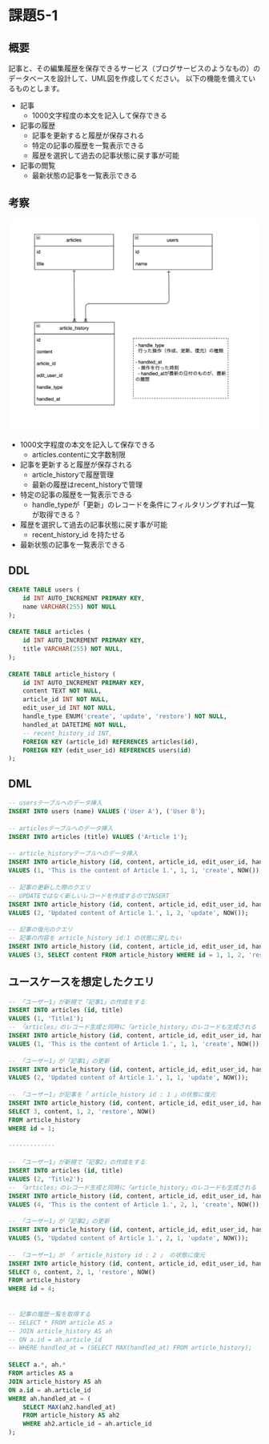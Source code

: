 # 課題5-1

## 概要
記事と、その編集履歴を保存できるサービス（ブログサービスのようなもの）のデータベースを設計して、UML図を作成してください。
以下の機能を備えているものとします。
- 記事
    - 1000文字程度の本文を記入して保存できる
- 記事の履歴
    - 記事を更新すると履歴が保存される
    - 特定の記事の履歴を一覧表示できる
    - 履歴を選択して過去の記事状態に戻す事が可能
- 記事の閲覧
    - 最新状態の記事を一覧表示できる

## 考察
<img src="image.png" width="500">

- 1000文字程度の本文を記入して保存できる
  - articles.contentに文字数制限
- 記事を更新すると履歴が保存される
  - article_historyで履歴管理
  - 最新の履歴はrecent_historyで管理
- 特定の記事の履歴を一覧表示できる
  - handle_typeが「更新」のレコードを条件にフィルタリングすれば一覧が取得できる？
- 履歴を選択して過去の記事状態に戻す事が可能
  - recent_history_id を持たせる
- 最新状態の記事を一覧表示できる

## DDL
```sql
CREATE TABLE users (
    id INT AUTO_INCREMENT PRIMARY KEY,
    name VARCHAR(255) NOT NULL
);

CREATE TABLE articles (
    id INT AUTO_INCREMENT PRIMARY KEY,
    title VARCHAR(255) NOT NULL,
);

CREATE TABLE article_history (
    id INT AUTO_INCREMENT PRIMARY KEY,
    content TEXT NOT NULL,
    article_id INT NOT NULL,
    edit_user_id INT NOT NULL,
    handle_type ENUM('create', 'update', 'restore') NOT NULL,
    handled_at DATETIME NOT NULL,
    -- recent_history_id INT,
    FOREIGN KEY (article_id) REFERENCES articles(id),
    FOREIGN KEY (edit_user_id) REFERENCES users(id)
);
```

## DML
```sql
-- usersテーブルへのデータ挿入
INSERT INTO users (name) VALUES ('User A'), ('User B');

-- articlesテーブルへのデータ挿入
INSERT INTO articles (title) VALUES ('Article 1');

-- article_historyテーブルへのデータ挿入
INSERT INTO article_history (id, content, article_id, edit_user_id, handle_type, handled_at) 
VALUES (1, 'This is the content of Article 1.', 1, 1, 'create', NOW());

-- 記事の更新した際のクエリ
-- UPDATEではなく新しいレコードを作成するのでINSERT
INSERT INTO article_history (id, content, article_id, edit_user_id, handle_type, handled_at) 
VALUES (2, 'Updated content of Article 1.', 1, 2, 'update', NOW());

-- 記事の復元のクエリ
-- 記事の内容を article_history id:1 の状態に戻したい
INSERT INTO article_history (id, content, article_id, edit_user_id, handle_type, handled_at) 
VALUES (3, SELECT content FROM article_history WHERE id = 1, 1, 2, 'restore', NOW());


```


## ユースケースを想定したクエリ
```sql
-- 「ユーザー1」が新規で「記事1」の作成をする
INSERT INTO articles (id, title)
VALUES (1, 'Title1');
-- 「articles」のレコード生成と同時に「article_history」のレコードも生成される
INSERT INTO article_history (id, content, article_id, edit_user_id, handle_type, handled_at) 
VALUES (1, 'This is the content of Article 1.', 1, 1, 'create', NOW());

-- 「ユーザー1」が「記事1」の更新
INSERT INTO article_history (id, content, article_id, edit_user_id, handle_type, handled_at) 
VALUES (2, 'Updated content of Article 1.', 1, 1, 'update', NOW());

-- 「ユーザー1」が記事を「 article_history id : 1 」の状態に復元
INSERT INTO article_history (id, content, article_id, edit_user_id, handle_type, handled_at)
SELECT 3, content, 1, 2, 'restore', NOW()
FROM article_history
WHERE id = 1;

-------------

-- 「ユーザー1」が新規で「記事2」の作成をする
INSERT INTO articles (id, title)
VALUES (2, 'Title2');
-- 「articles」のレコード生成と同時に「article_history」のレコードも生成される
INSERT INTO article_history (id, content, article_id, edit_user_id, handle_type, handled_at) 
VALUES (4, 'This is the content of Article 1.', 2, 1, 'create', NOW());

-- 「ユーザー1」が「記事2」の更新
INSERT INTO article_history (id, content, article_id, edit_user_id, handle_type, handled_at) 
VALUES (5, 'Updated content of Article 1.', 2, 1, 'update', NOW());

-- 「ユーザー1」が 「 article_history id : 2 」 の状態に復元
INSERT INTO article_history (id, content, article_id, edit_user_id, handle_type, handled_at)
SELECT 6, content, 2, 1, 'restore', NOW()
FROM article_history
WHERE id = 4;


-- 記事の履歴一覧を取得する
-- SELECT * FROM article AS a
-- JOIN article_history AS ah
-- ON a.id = ah.article_id
-- WHERE handled_at = (SELECT MAX(handled_at) FROM article_history);

SELECT a.*, ah.*
FROM articles AS a
JOIN article_history AS ah
ON a.id = ah.article_id
WHERE ah.handled_at = (
    SELECT MAX(ah2.handled_at)
    FROM article_history AS ah2
    WHERE ah2.article_id = ah.article_id
);


```
